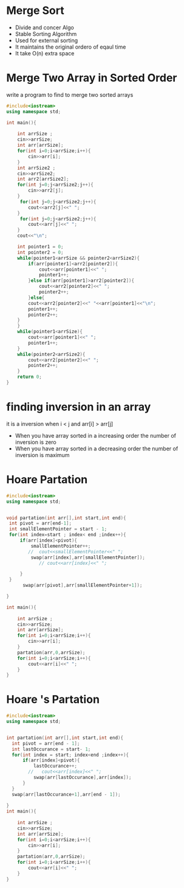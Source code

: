 # Merge Sort
- Divide and concer Algo
- Stable Sorting Algorithm
- Used for external sorting
- It maintains the original ordero of eqaul time
- It take O(n) extra space


# Merge Two Array in Sorted Order 
write a program to find to merge two sorted arrays
```cpp
#include<iostream>
using namespace std;

int main(){
    
    int arrSize ;
    cin>>arrSize;
    int arr[arrSize];
    for(int i=0;i<arrSize;i++){
        cin>>arr[i];
    }
    int arrSize2 ;
    cin>>arrSize2;
    int arr2[arrSize2];
    for(int j=0;j<arrSize2;j++){
        cin>>arr2[j];
    }
     for(int j=0;j<arrSize2;j++){
        cout<<arr2[j]<<" ";
    }
     for(int j=0;j<arrSize2;j++){
        cout<<arr[j]<<" ";
    }
    cout<<"\n";

    int pointer1 = 0;
    int pointer2 = 0;
    while(pointer1<arrSize && pointer2<arrSize2){
        if(arr[pointer1]<arr2[pointer2]){
            cout<<arr[pointer1]<<" ";
            pointer1++;
        }else if(arr[pointer1]>arr2[pointer2]){
            cout<<arr2[pointer2]<<" ";
            pointer2++;
        }else{
        cout<<arr2[pointer2]<<" "<<arr[pointer1]<<"\n";
        pointer1++;
        pointer2++;
    }
    }
    while(pointer1<arrSize){
        cout<<arr[pointer1]<<" ";
        pointer1++;
    }
    while(pointer2<arrSize2){
        cout<<arr2[pointer2]<<" ";
        pointer2++;
    }
    return 0;
}
```
# finding inversion in an array
it is a inversion when i < j and arr[i] > arr[j]
- When you have array sorted in a increasing order the number of inversion is zero
- When you have array sorted in a decreasing order the number of inversion is maximum 


# Hoare Partation
```cpp
#include<iostream>
using namespace std;


void partation(int arr[],int start,int end){
 int pivot = arr[end-1];
 int smallElementPointer = start - 1;
 for(int index=start ; index< end ;index++){
     if(arr[index]<pivot){
         smallElementPointer++;
        //  cout<<smallElementPointer<<" ";
         swap(arr[index],arr[smallElementPointer]);
            // cout<<arr[index]<<" ";

     }
 }
      swap(arr[pivot],arr[smallElementPointer+1]);

}

int main(){
    
    int arrSize ;
    cin>>arrSize;
    int arr[arrSize];
    for(int i=0;i<arrSize;i++){
        cin>>arr[i];
    }
    partation(arr,0,arrSize);
    for(int i=0;i<arrSize;i++){
        cout<<arr[i]<<" ";
    }
}
```

# Hoare 's Partation
```cpp
#include<iostream>
using namespace std;


int partation(int arr[],int start,int end){
  int pivot = arr[end - 1];
  int lastOccurance = start- 1;
  for(int index = start; index<end ;index++){
      if(arr[index]<pivot){
          lastOccurance++;
        //   cout<<arr[index]<<" ";
          swap(arr[lastOccurance],arr[index]);
      }
  }
  swap(arr[lastOccurance+1],arr[end - 1]);
   
}
int main(){
    
    int arrSize ;
    cin>>arrSize;
    int arr[arrSize];
    for(int i=0;i<arrSize;i++){
        cin>>arr[i];
    }
    partation(arr,0,arrSize);
    for(int i=0;i<arrSize;i++){
        cout<<arr[i]<<" ";
    }
}
```